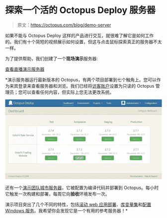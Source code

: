 # 探索一个活的 Octopus Deploy 服务器

> 原文：<https://octopus.com/blog/demo-server>

如果不能与 Octopus Deploy 这样的产品进行交互，就很难了解它是如何工作的。我们有十个简短的视频展示如何设置，但这与点击鼠标探索真正的服务器不太一样。

为了提供帮助，我们创建了一个**现场演示**服务器:

[查看直播演示服务器](https://demo.octopusdeploy.com/)

 *演示服务器运行最新版本的 Octopus，有两个项目部署到七个触角上。您可以作为来宾登录来查看服务器和浏览。我们已经将[访客账户](http://docs.octopusdeploy.com/display/OD/Guest+login)设置为只读的 Octopus 管理员；您可以查看任何内容，但实际上您无法更改系统。

[![Octopus dashboard](img/c3402c5104b8257e79a63686a5db026b.png)](https://demo.octopusdeploy.com/)

还有一个[演示团队城市服务器](http://teamcity.octopusdeploy.com/)，它被配置为编译代码并部署到 Octopus。每小时它触发一次构建和部署，每周它向**验收**环境发布一次。

演示项目突出了几个不同的特性，包括[滚动 web 应用部署](https://demo.octopusdeploy.com/app#/projects/octofx-trading-website/process)、[库变量集](https://demo.octopusdeploy.com/app#/configuration/library/variables/LibraryVariableSets-1)和[配置 Windows 服务](https://demo.octopusdeploy.com/app#/projects/octofx-rate-service/process/step/d2f405d0-e3a4-4ba5-99d6-a2ac0783f363)。我希望你会发现它是一个有用的参考服务器！*